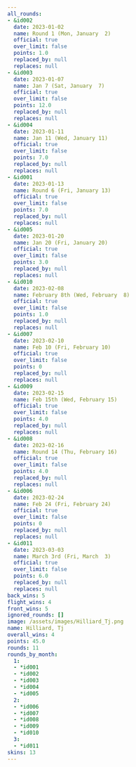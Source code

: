 ```yaml
---
all_rounds:
- &id002
  date: 2023-01-02
  name: Round 1 (Mon, January  2)
  official: true
  over_limit: false
  points: 1.0
  replaced_by: null
  replaces: null
- &id003
  date: 2023-01-07
  name: Jan 7 (Sat, January  7)
  official: true
  over_limit: false
  points: 12.0
  replaced_by: null
  replaces: null
- &id004
  date: 2023-01-11
  name: Jan 11 (Wed, January 11)
  official: true
  over_limit: false
  points: 7.0
  replaced_by: null
  replaces: null
- &id001
  date: 2023-01-13
  name: Round 6 (Fri, January 13)
  official: true
  over_limit: false
  points: 7.0
  replaced_by: null
  replaces: null
- &id005
  date: 2023-01-20
  name: Jan 20 (Fri, January 20)
  official: true
  over_limit: false
  points: 3.0
  replaced_by: null
  replaces: null
- &id010
  date: 2023-02-08
  name: February 8th (Wed, February  8)
  official: true
  over_limit: false
  points: 1.0
  replaced_by: null
  replaces: null
- &id007
  date: 2023-02-10
  name: Feb 10 (Fri, February 10)
  official: true
  over_limit: false
  points: 0
  replaced_by: null
  replaces: null
- &id009
  date: 2023-02-15
  name: Feb 15th (Wed, February 15)
  official: true
  over_limit: false
  points: 4.0
  replaced_by: null
  replaces: null
- &id008
  date: 2023-02-16
  name: Round 14 (Thu, February 16)
  official: true
  over_limit: false
  points: 4.0
  replaced_by: null
  replaces: null
- &id006
  date: 2023-02-24
  name: Feb 24 (Fri, February 24)
  official: true
  over_limit: false
  points: 0
  replaced_by: null
  replaces: null
- &id011
  date: 2023-03-03
  name: March 3rd (Fri, March  3)
  official: true
  over_limit: false
  points: 6.0
  replaced_by: null
  replaces: null
back_wins: 5
flight_wins: 4
front_wins: 5
ignored_rounds: []
image: /assets/images/Hilliard_Tj.png
name: Hilliard, Tj
overall_wins: 4
points: 45.0
rounds: 11
rounds_by_month:
  1:
  - *id001
  - *id002
  - *id003
  - *id004
  - *id005
  2:
  - *id006
  - *id007
  - *id008
  - *id009
  - *id010
  3:
  - *id011
skins: 13
---
```

